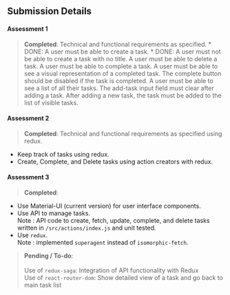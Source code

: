 ## Submission Details

#### Assessment 1		
> **Completed**: Technical and functional requirements as specified.
	* DONE: A user must be able to create a task.
        	* DONE: A user must not be able to create a task with no title.
    A user must be able to delete a task.
    A user must be able to complete a task.
        A user must be able to see a visual representation of a completed task.
        The complete button should be disabled if the task is completed.
    A user must be able to see a list of all their tasks.
    The add-task input field must clear after adding a task.
    After adding a new task, the task must be added to the list of visible tasks.


#### Assessment 2		
> **Completed**: Technical and functional requirements as specified using redux.
* Keep track of tasks using redux.
* Create, Complete, and Delete tasks using action creators with redux.

#### Assessment 3		
> **Completed**:
* Use Material-UI (current version) for user interface components.
* Use API to manage tasks. <br>Note : API code to create, fetch, update, complete, and delete tasks written in `/src/actions/index.js` and unit tested. 
* Use `redux`. <br>Note : implemented `superagent` instead of `isomorphic-fetch`.

> **Pending / To-do**:		
		<br>Use of `redux-saga`: Integration of API functionality with Redux
		<br>Use of `react-router-dom`: Show detailed view of a task and go back to main task list
